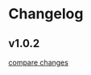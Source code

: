 # Changelog


## v1.0.2

[compare changes](https://github.com/SharpNub/nuxt-log4nuxt/compare/external-reference/nuxt-bug-defu-warning-fails-build...v1.0.2)

